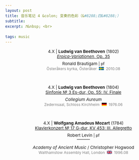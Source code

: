 ```yaml
---
layout: post
title: 音乐笔记 4 &colon; 变奏的色彩（&#8288;四&#8288;）
subtitle: 
excerpt: ♬&nbsp; <br>

tags: music
---
```



<p style="text-align:center; font-size:0.97em">
	4.X | <b>Ludwig van Beethoven</b> (1802) <br>
<a href='https://www.youtube.com/watch?v=C8pKh70eDls&list=OLAK5uy_nUlvK67it48AmD5i9MviPF3WXp1JrTsJ0&index=7'>
	<i>Eroica-Variationen</i>, <nobr>Op. 35</nobr> </a> </p>

<p style="margin-bottom:-0.5em"> </p>

<p style="text-align:center; font-size:0.97em"> 
	Ronald Brautigam 
	<span style="font-size:0.9em">| pf</span> <br> 
<span style="font-size:0.9em; color:grey">
	Österåkers kyrka, Österåker &nbsp;<img src="/assets/img/flags/sv.png" height="10.5" width="16"/>&nbsp; 2010.08 </span> </p>

<br>


<p style="text-align:center; font-size:0.97em">
	4.X | <b>Ludwig van Beethoven</b> (1804) <br>
<a href='https://youtu.be/G6_aG4TQyIM?si=VAdueOhtstpRaww6&t=2320s'>
	Sinfonie № 3 Es-dur, <nobr>Op. 55</nobr>: <nobr>IV. Finale</nobr> </a> </p>

<p style="margin-bottom:-0.5em"> </p>

<p style="text-align:center; font-size:0.97em"> 
<i>Collegium Aureum</i> <br>
<span style="font-size:0.9em; color:grey">
	Zedernsaal, <nobr>Schloss Kirchheim &nbsp;<img src="/assets/img/flags/de.png" height="10.5" width="16"/>&nbsp; 1976.06 </nobr></span> </p>


<br>


<p style="text-align:center; font-size:0.97em">
	4.X | <b>Wolfgang Amadeus Mozart</b> (1784) <br>
<a href='https://www.youtube.com/watch?v=85c_-D9-0uM&list=PLKNeKDMjgWYieluoSCxU_kA-Z2ikjFEAM&index=3'>
	Klavierkonzert № 17 G-dur, <nobr>KV 453</nobr>: <nobr>III. Allegretto</nobr> </a> </p>

<p style="margin-bottom:-0.5em"> </p>

<p style="text-align:center; font-size:0.97em"> 
	Robert Levin
	<span style="font-size:0.9em">| pf</span> </p>

<p style="text-align:center; margin-bottom:-0.25em; margin-top:-1.25em"> ——— </p>

<p style="text-align:center; font-size:0.97em"> 
<i>Academy of Ancient Music</i> / <nobr>Christopher Hogwood</nobr> <br>
<span style="font-size:0.9em; color:grey">
	Walthamstow Assembly Hall, <nobr>London &nbsp;<img src="/assets/img/flags/uk.png" height="10.5" width="16"/>&nbsp; 1996.08 </nobr></span> </p>


<br>







